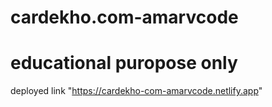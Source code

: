# cardekho.com-amarvcode
# educational puropose only

deployed link "https://cardekho-com-amarvcode.netlify.app"